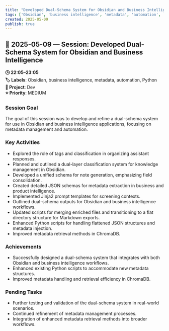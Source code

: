 ```yaml
---
title: "Developed Dual-Schema System for Obsidian and Business Intelligence"
tags: ['Obsidian', 'business intelligence', 'metadata', 'automation', 'Python']
created: 2025-05-09
publish: true
---
```


## 📅 2025-05-09 — Session: Developed Dual-Schema System for Obsidian and Business Intelligence

**🕒 22:05–23:05**  
**🏷️ Labels**: Obsidian, business intelligence, metadata, automation, Python  
**📂 Project**: Dev  
**⭐ Priority**: MEDIUM  


### Session Goal
The goal of this session was to develop and refine a dual-schema system for use in Obsidian and business intelligence applications, focusing on metadata management and automation.

### Key Activities
- Explored the role of tags and classification in organizing assistant responses.
- Planned and outlined a dual-layer classification system for knowledge management in Obsidian.
- Developed a unified schema for note generation, emphasizing field consolidation.
- Created detailed JSON schemas for metadata extraction in business and product intelligence.
- Implemented Jinja2 prompt templates for screening contexts.
- Outlined dual-schema outputs for Obsidian and business intelligence workflows.
- Updated scripts for merging enriched files and transitioning to a flat directory structure for Markdown exports.
- Enhanced Python scripts for handling flattened JSON structures and metadata injection.
- Improved metadata retrieval methods in ChromaDB.

### Achievements
- Successfully designed a dual-schema system that integrates with both Obsidian and business intelligence workflows.
- Enhanced existing Python scripts to accommodate new metadata structures.
- Improved metadata handling and retrieval efficiency in ChromaDB.

### Pending Tasks
- Further testing and validation of the dual-schema system in real-world scenarios.
- Continued refinement of metadata management processes.
- Integration of enhanced metadata retrieval methods into broader workflows.
